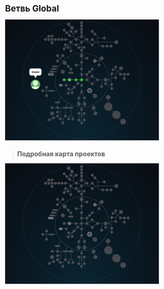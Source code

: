 # Ветвь Global #


![global branch](./global.png)

> ## Подробная карта проектов ###

![map Holy_Graph](../Holy_Graph.png)

